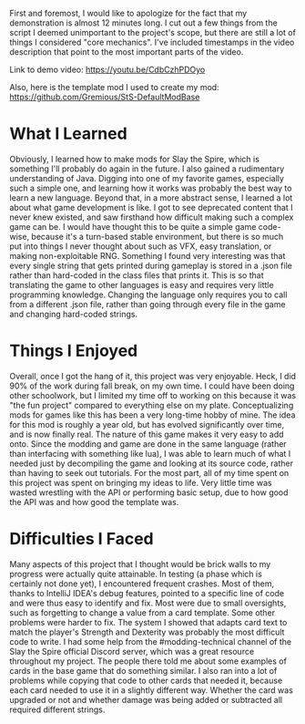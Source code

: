 First and foremost, I would like to apologize for the fact that my demonstration is almost 12 minutes long. I cut out a few things from the script I deemed unimportant to the project's
scope, but there are still a lot of things I considered "core mechanics". I've included timestamps in the video description that point to the most important parts of the video.

Link to demo video: https://youtu.be/CdbCzhPDOyo

Also, here is the template mod I used to create my mod: https://github.com/Gremious/StS-DefaultModBase

# What I Learned

Obviously, I learned how to make mods for Slay the Spire, which is something I'll probably do again in the future. I also gained a rudimentary understanding of
Java. Digging into one of my favorite games, especially such a simple one, and learning how it works was probably the best way to learn a new language. Beyond that, in a
more abstract sense, I learned a lot about what game development is like. I got to see deprecated content that I never knew existed, and saw firsthand how difficult
making such a complex game can be. I would have thought this to be quite a simple game code-wise, because it's a turn-based stable environment, but there is so much put
into things I never thought about such as VFX, easy translation, or making non-exploitable RNG. Something I found very interesting was that every single string that gets
printed during gameplay is stored in a .json file rather than hard-coded in the class files that prints it. This is so that translating the game to other languages is easy
and requires very little programming knowledge. Changing the language only requires you to call from a different .json file, rather than going through every file in the game
and changing hard-coded strings.


# Things I Enjoyed

Overall, once I got the hang of it, this project was very enjoyable. Heck, I did 90% of the work during fall break, on my own time. I could have been doing other schoolwork, but I
limited my time off to working on this because it was "the fun project" compared to everything else on my plate. Conceptualizing mods for games like this has been a
very long-time hobby of mine. The idea for this mod is roughly a year old, but has evolved significantly over time, and is now finally real. The nature of this game makes
it very easy to add onto. Since the modding and game are done in the same language (rather than interfacing with something like lua), I was able to learn much of what I
needed just by decompiling the game and looking at its source code, rather than having to seek out tutorials. For the most part, all of my time spent on this project was
spent on bringing my ideas to life. Very little time was wasted wrestling with the API or performing basic setup, due to how good the API was and how good the template was.


# Difficulties I Faced

Many aspects of this project that I thought would be brick walls to my progress were actually quite attainable. In testing (a phase which is certainly not done yet),
I encountered frequent crashes. Most of them, thanks to IntelliJ IDEA's debug features, pointed to a specific line of code and were thus easy to identify and fix. Most
were due to small oversights, such as forgetting to change a value from a card template. Some other problems were harder to fix. The system I showed that adapts card text to
match the player's Strength and Dexterity was probably the most difficult code to write. I had some help from the #modding-technical channel of the Slay the Spire
official Discord server, which was a great resource throughout my project. The people there told me about some examples of cards in the base game that do something similar.
I also ran into a lot of problems while copying that code to other cards that needed it, because each card needed to use it in a slightly different way. Whether the card was
upgraded or not and whether damage was being added or subtracted all required different strings.
